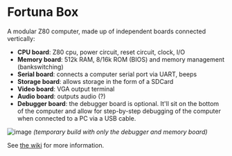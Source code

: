 # Fortuna Box

A modular Z80 computer, made up of independent boards connected vertically:

* **CPU board**: Z80 cpu, power circuit, reset circuit, clock, I/O
* **Memory board**: 512k RAM, 8/16k ROM (BIOS) and memory management (bankswitching)
* **Serial board**: connects a computer serial port via UART, beeps
* **Storage board**: allows storage in the form of a SDCard
* **Video board**: VGA output terminal
* **Audio board**: outputs audio (?)
* **Debugger board**: the debugger board is optional. It'll sit on the bottom of the computer and allow for step-by-step debugging of the computer when connected to a PC via a USB cable.

![image](https://github.com/andrenho/fortuna-box/assets/84652/010e9e95-f799-40ed-a7cb-9f8369b3372e)
_(temporary build with only the debugger and memory board)_

See [the wiki](https://github.com/andrenho/fortuna-box/wiki) for more information.
